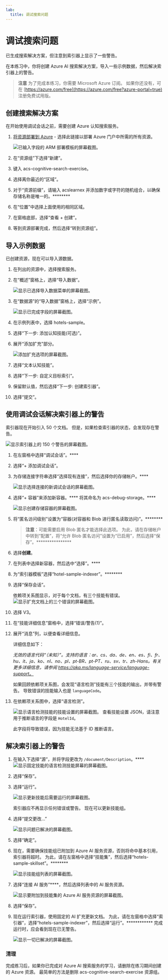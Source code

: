```yaml
---
lab:
  title: 调试搜索问题
---
```


# 调试搜索问题

已生成搜索解决方案，但注意到索引器上显示了一些警告。

在本练习中，你将创建 Azure AI 搜索解决方案，导入一些示例数据，然后解决索引器上的警告。

> **注意** 为了完成本练习，你需要 Microsoft Azure 订阅。 如果你还没有，可在 [https://azure.com/free](https://azure.com/free?azure-portal=true) 注册免费试用版。

## 创建搜索解决方案

在开始使用调试会话之前，需要创建 Azure 认知搜索服务。

1. [将资源部署到 Azure](https://portal.azure.com/#create/Microsoft.Template/uri/https%3A%2F%2Fraw.githubusercontent.com%2FAzure-Samples%2Fazure-search-knowledge-mining%2Fmain%2Fazuredeploy.json) - 选择此链接以部署 Azure 门户中所需的所有资源。

    ![已输入字段的 ARM 部署模板的屏幕截图。](../media/08-media/arm-template-deployment.png)

1. 在“资源组”下选择“新建”。
1. 键入 acs-cognitive-search-exercise。
1. 选择离你最近的“区域”。
1. 对于“资源前缀”，请输入 acslearnex 并添加数字或字符的随机组合，以确保存储名称是唯一的。********
1. 在“位置”中选择上面使用的相同区域。
1. 在窗格底部，选择“查看 + 创建”。
1. 等到资源部署完成，然后选择“转到资源组”。

## 导入示例数据

已创建资源，现在可以导入源数据。

1. 在列出的资源中，选择搜索服务。

1. 在“概述”窗格上，选择“导入数据”。

      ![显示已选择导入数据菜单的屏幕截图。](../media/08-media/import-data.png)

1. 在“数据源”的“导入数据”窗格上，选择“示例”。

      ![显示已完成字段的屏幕截图。](../media/08-media/import-data-selection-screen-small.png)

1. 在示例列表中，选择 hotels-sample。
1. 选择“下一步: 添加认知技能(可选)”。
1. 展开“添加扩充”部分。

    ![添加扩充选项的屏幕截图。](../media/08-media/add-enrichments.png)

1. 选择“文本认知技能”。
1. 选择“下一步: 自定义目标索引”。
1. 保留默认值，然后选择“下一步: 创建索引器”。
1. 选择“提交”。

## 使用调试会话解决索引器上的警告

索引器现在开始引入 50 个文档。 但是，如果检查索引器的状态，会发现存在警告。

![显示索引器上的 150 个警告的屏幕截图。](../media/08-media/indexer-warnings.png)

1. 在左窗格中选择“调试会话”。****

1. 选择“+ 添加调试会话”。

1. 为存储连接字符串选择“选择现有连接”，然后选择你的存储帐户。****

    ![显示选择连接的新调试会话的屏幕截图。](../media/08-media/connect-storage.png)
1. 选择“+ 容器”来添加新容器。**** 将其命名为 acs-debug-storage。****

    ![显示创建存储容器的屏幕截图。](../media/08-media/create-storage-container.png)

1. 将“匿名访问级别”设置为“容器(对容器和 Blob 进行匿名读取访问)”。********

    > **注意**：可能需要启用 Blob 匿名才能选择此选项。 为此，请在存储帐户中转到“配置”，将“允许 Blob 匿名访问”设置为“已启用”，然后选择“保存”。****************

1. 选择**创建**。
1. 在列表中选择新容器，然后选中“选择”。****
1. 为“索引器模板”选择“hotel-sample-indexer”。********
1. 选择“保存会话”。

    依赖项关系图显示，对于每个文档，有三个技能有错误。
    ![显示扩充文档上的三个错误的屏幕截图。](../media/08-media/warning-skill-selection.png)

1. 选择 V3。
1. 在“技能详细信息”窗格中，选择“错误/警告(1)”。
1. 展开“消息”列，以便查看详细信息。

    详细信息如下：

    *无效的语言代码“（未知）”。支持的语言：ar、cs、da、de、en、es、fi、fr、hu、it、ja、ko、nl、no、pl、pt-BR、pt-PT、ru、sv、tr、zh-Hans。有关更多详细信息，请参阅 https://aka.ms/language-service/language-support。*

    如果回顾依赖项关系图，会发现“语言检测”技能有三个技能的输出，并带有警告。 导致错误的技能输入也是 `languageCode`。

1. 在依赖项关系图中，选择“语言检测”。

    ![显示语言检测技能的技能设置的屏幕截图。](../media/08-media/language-detection-error.png)
    查看技能设置 JSON，请注意用于推断语言的字段是 `HotelId`。

    此字段将导致错误，因为技能无法基于 ID 推断语言。

## 解决索引器上的警告

1. 在输入下选择“源”，并将字段更改为 `/document/Description`。****
    ![显示固定技能的语言检测技能屏幕的屏幕截图。](../media/08-media/language-detection-fix.png)
1. 选择“保存”。
1. 选择“运行”。

    ![显示更新技能后需要运行的屏幕截图。](../media/08-media/rerun-debug-session.png)

    索引器应不再显示任何错误或警告。 现在可以更新技能组。

1. 选择“提交更改...”

    ![显示问题已解决的屏幕截图。](../media/08-media/error-fixed.png)
1. 选择“确定”。

1. 现在，需要确保技能组已附加到 Azure AI 服务资源，否则将命中基本引用，索引器将超时。 为此，请在左窗格中选择“技能集”，然后选择“hotels-sample-skillset”。********

    ![显示技能组列表的屏幕截图。](../media/08-media/update-skillset.png)
1. 选择“连接 AI 服务”****，然后选择列表中的 AI 服务资源。

    ![显示要附加到技能集的 Azure AI 服务资源的屏幕截图。](../media/08-media/skillset-attach-service.png)
1. 选择“保存”。

1. 现在运行索引器，使用固定的 AI 扩充更新文档。 为此，请在左窗格中选择“索引器”，选择“hotels-sample-indexer”，然后选择“运行”。************  完成运行时，应会看到现在已无警告。

    ![显示一切已解决的屏幕截图。](../media/08-media/warnings-fixed-indexer.png)

### 清理

 完成练习后，如果你已完成对 Azure AI 搜索服务的学习，请删除在练习期间创建的 Azure 资源。 最简单的方法是删除 acs-cognitive-search-exercise 资源组。
